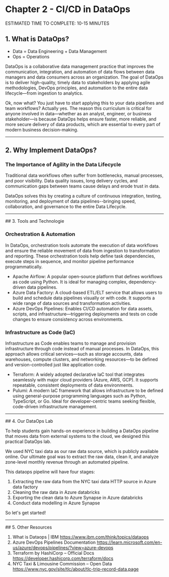 # Chapter 2 - CI/CD in DataOps

<div class="time-pill">ESTIMATED TIME TO COMPLETE: 10-15 MINUTES</div>

## 1. What is DataOps?

- Data = Data Engineering + Data Management
- Ops = Operations

DataOps is a collaborative data management practice that improves the communication, integration, and automation of data flows between data managers and data consumers across an organization. The goal of DataOps is to deliver high-quality, timely data to stakeholders by applying agile methodologies, DevOps principles, and automation to the entire data lifecycle—from ingestion to analytics.

Ok, now what? You just have to start applying this to your data pipelines and team workflows?
Actually yes. The reason this curriculum is critical for anyone involved in data—whether as an analyst, engineer, or business stakeholder—is because DataOps helps ensure faster, more reliable, and more secure delivery of data products, which are essential to every part of modern business decision-making.


<hr>

## 2. Why Implement DataOps?

### The Importance of Agility in the Data Lifecycle

Traditional data workflows often suffer from bottlenecks, manual processes, and poor visibility. Data quality issues, long delivery cycles, and communication gaps between teams cause delays and erode trust in data.

DataOps solves this by creating a culture of continuous integration, testing, monitoring, and deployment of data pipelines--bringing speed, collaboration, and governance to the entire Data Lifecycle.

<hr>
## 3. Tools and Technologie

### Orchestration & Automation

In DataOps, orchestration tools automate the execution of data workflows and ensure the reliable movement of data from ingestion to transformation and reporting. These orchestration tools help define task dependencies, execute steps in sequence, and monitor pipeline performance programmatically.

- Apache Airflow: A popular open-source platform that defines workflows as code using Python. It is ideal for managing complex, dependency-driven data pipelines.
- Azure Data Factory: A cloud-based ETL/ELT service that allows users to build and schedule data pipelines visually or with code. It supports a wide range of data sources and transformation activities.
- Azure DevOps Pipelines: Enables CI/CD automation for data assets, scripts, and infrastructure—triggering deployments and tests on code changes to ensure consistency across environments.

### Infrastructure as Code (IaC)

Infrastructure as Code enables teams to manage and provision infrastructure through code instead of manual processes. In DataOps, this approach allows critical services—such as storage accounts, data warehouses, compute clusters, and networking resources—to be defined and version-controlled just like application code.

- Terraform: A widely adopted declarative IaC tool that integrates seamlessly with major cloud providers (Azure, AWS, GCP). It supports repeatable, consistent deployments of data environments.
- Pulumi: A modern IaC framework that allows infrastructure to be defined using general-purpose programming languages such as Python, TypeScript, or Go. Ideal for developer-centric teams seeking flexible, code-driven infrastructure management.

<hr>
## 4. Our DataOps Lab

To help students gain hands-on experience in building a DataOps pipeline that moves data from external systems to the cloud, we designed this practical DataOps lab.

We used NYC taxi data as our raw data source, which is publicly available online. Our ultimate goal was to extract the raw data, clean it, and analyze zone-level monthly revenue through an automated pipeline.

This dataops pipeline will have four stages:

1. Extracting the raw data from the NYC taxi data HTTP source in Azure data factory
2. Cleaning the raw data in Azure databricks
3. Exporting the clean data to Azure Synapse in Azure databricks
4. Conduct data modelling in Azure Synapse

So let's get started! 

<hr>
## 5. Other Resources

1. What is Dataops | IBM
   https://www.ibm.com/think/topics/dataops
2. Azure DevOps Pipelines Documentation
   https://learn.microsoft.com/en-us/azure/devops/pipelines/?view=azure-devops
3. Terraform by HashiCorp – Official Docs
   https://developer.hashicorp.com/terraform/docs
4. NYC Taxi & Limousine Commission – Open Data
   https://www.nyc.gov/site/tlc/about/tlc-trip-record-data.page